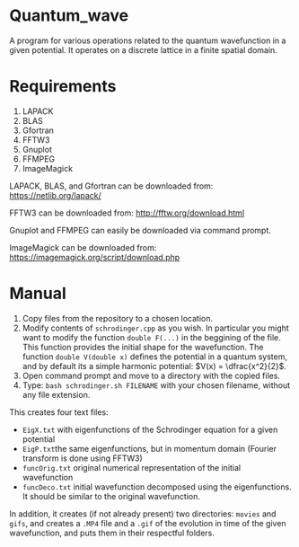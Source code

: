 # Quantum_wave
A program for various operations related to the quantum wavefunction in a given potential. It operates on a discrete lattice in a finite spatial domain.

# Requirements
1. LAPACK
2. BLAS
3. Gfortran
4. FFTW3
5. Gnuplot
6. FFMPEG
7. ImageMagick

LAPACK, BLAS, and Gfortran can be downloaded from: https://netlib.org/lapack/

FFTW3 can be downloaded from: http://fftw.org/download.html

Gnuplot and FFMPEG can easily be downloaded via command prompt.

ImageMagick can be downloaded from: https://imagemagick.org/script/download.php
 
# Manual
1. Copy files from the repository to a chosen location. 
2. Modify contents of `schrodinger.cpp` as you wish. In particular you might want to modify the function `double F(...)` in the beggining of the file. This function provides the initial shape for the wavefunction. The function `double V(double x)` defines the potential in a quantum system, and by default its a simple harmonic potential: $V(x) = \dfrac{x^2}{2}$.
3. Open command prompt and move to a directory with the copied files.
4. Type: `bash schrodinger.sh FILENAME` with your chosen filename, without any file extension.

This creates four text files:
- `EigX.txt` with eigenfunctions of the Schrodinger equation for a given potential
- `EigP.txt`the same eigenfunctions, but in momentum domain (Fourier transform is done using FFTW3)
- `funcOrig.txt` original  numerical representation of the initial wavefunction
- `funcDeco.txt` initial wavefunction decomposed using the eigenfunctions. It should be similar to the original wavefunction.

In addition, it creates (if not already present) two directories: `movies` and `gifs`, and creates a `.MP4` file and a `.gif` of the evolution in time of the given wavefunction, and puts them in their respectful folders.
